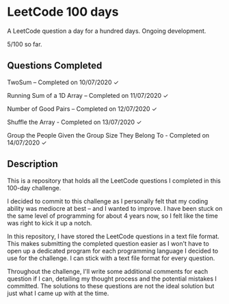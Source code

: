 # LeetCode 100 days

A LeetCode question a day for a hundred days. Ongoing development. 

5/100 so far. 

## Questions Completed

TwoSum – Completed on 10/07/2020 ✓

Running Sum of a 1D Array  – Completed on 11/07/2020 ✓

Number of Good Pairs – Completed on 12/07/2020 ✓

Shuffle the Array - Completed on 13/07/2020 ✓

Group the People Given the Group Size They Belong To - Completed on 14/07/2020 ✓

## Description

This is a repository that holds all the LeetCode questions I completed in this 100-day challenge.

I decided to commit to this challenge as I personally felt that my coding ability was mediocre at best – and I wanted to improve. I have been stuck on the same level of programming for about 4 years now, so I felt like the time was right to kick it up a notch. 

In this repository, I have stored the LeetCode questions in a text file format. This makes submitting the completed question easier as I won't have to open up a dedicated program for each programming language I decided to use for the challenge. I can stick with a text file format for every question. 

Throughout the challenge, I'll write some additional comments for each question if I can, detailing my thought process and the potential mistakes I committed. The solutions to these questions are not the ideal solution but just what I came up with at the time. 

